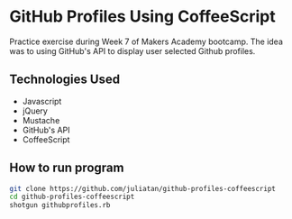 GitHub Profiles Using CoffeeScript
==================================

Practice exercise during Week 7 of Makers Academy bootcamp. The idea was to
using GitHub's API to display user selected Github profiles.

Technologies Used
-----------------

- Javascript
- jQuery
- Mustache
- GitHub's API
- CoffeeScript

How to run program
------------------
```sh
git clone https://github.com/juliatan/github-profiles-coffeescript
cd github-profiles-coffeescript
shotgun githubprofiles.rb
```